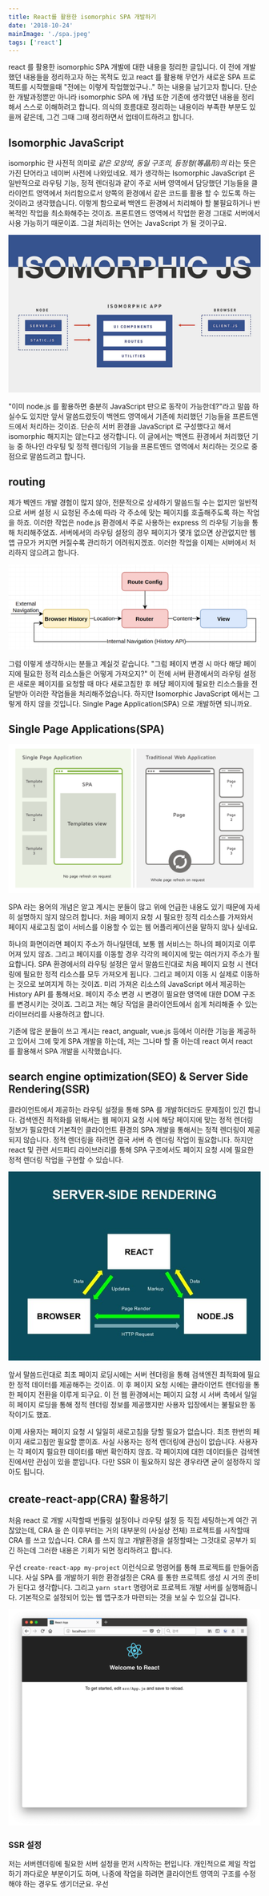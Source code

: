 ```yaml
---
title: React를 활용한 isomorphic SPA 개발하기
date: '2018-10-24'
mainImage: './spa.jpeg'
tags: ['react']
---
```


react 를 활용한 isomorphic SPA 개발에 대한 내용을 정리한 글입니다. 이 전에 개발했던 내용들을 정리하고자 하는 목적도 있고 react 를 활용해 무언가 새로운 SPA 프로젝트를 시작했을때 "전에는 이렇게 작업했었구나.." 하는 내용을 남기고자 합니다. 단순한 개발과정뿐만 아니라 isomorphic SPA 에 개념 또한 기존에 생각했던 내용을 정리해서 스스로 이해하려고 합니다. 의식의 흐름대로 정리하는 내용이라 부족한 부분도 있을꺼 같은데, 그건 그때 그때 정리하면서 업데이트하려고 합니다.

## Isomorphic JavaScript

isomorphic 란 사전적 의미로 _같은 모양의, 동일 구조의, 등정형(等晶形)의_ 라는 뜻은 가진 단어라고 네이버 사전에 나와있네요. 제가 생각하는 Isomorphic JavaScript 은 일반적으로 라우팅 기능, 정적 렌더링과 같이 주로 서버 영역에서 담당했던 기능들을 클라이언트 영역에서 처리함으로서 양쪽의 환경에서 같은 코드를 활용 할 수 있도록 하는 것이라고 생각했습니다. 이렇게 함으로써 백엔드 환경에서 처리해야 할 불필요하거나 반복적인 작업을 최소화해주는 것이죠. 프론트엔드 영역에서 작업한 환경 그대로 서버에서 사용 가능하기 때문이죠. 그걸 처리하는 언어는 JavaScript 가 될 것이구요.

![isomorphic-javascript-applications](./isomorphic-javascript-applications.jpg)

"이미 node.js 를 활용하면 충분히 JavaScript 만으로 동작이 가능한데?"라고 말씀 하실수도 있지만 앞서 말씀드렸듯이 백엔드 영역에서 기존에 처리했던 기능들을 프론트엔드에서 처리하는 것이죠. 단순히 서버 환경을 JavaScript 로 구성했다고 해서 isomorphic 해지지는 않는다고 생각합니다. 이 글에서는 백엔드 환경에서 처리했던 기능 중 하나인 라우팅 및 정적 렌더링의 기능을 프론트엔드 영역에서 처리하는 것으로 중점으로 말씀드려고 합니다.

## routing

제가 벡엔드 개발 경험이 많지 않아, 전문적으로 상세하기 말씀드릴 수는 없지만 일반적으로 서버 설정 시 요청된 주소에 따라 각 주소에 맞는 페이지를 호출해주도록 하는 작업을 하죠. 이러한 작업은 node.js 환경에서 주로 사용하는 express 의 라우팅 기능을 통해 처리해주었죠. 서버에서의 라우팅 설정의 경우 페이지가 몇개 없으면 상관없지만 웹 앱 규모가 커지면 커질수록 관리하기 어려워지겠죠. 이러한 작업을 이제는 서버에서 처리하지 않으려고 합니다.

![routing](./routing.png)

그럼 이렇게 생각하시는 분들고 계실것 같습니다. "그럼 페이지 변경 시 마다 해당 페이지에 필요한 정적 리소스들은 어떻게 가져오지?" 이 전에 서버 환경에서의 라우팅 설정은 새로운 페이지를 요청할 때 마다 새로고침한 후 헤당 페이지에 필요한 리소스들을 전달받아 이러한 작업들을 처리해주었습니다. 하지만 Isomorphic JavaScript 에서는 그렇게 하지 않을 것입니다. Single Page Application(SPA) 으로 개발하면 되니까요.

## Single Page Applications(SPA)

![spa](./SPA.png)

SPA 라는 용어의 개념은 알고 계시는 분들이 많고 위에 언급한 내용도 있기 때문에 자세히 설명하지 않지 않으려 합니다. 처음 페이지 요청 시 필요한 정적 리소스를 가져와서 페이지 새로고침 없이 서비스를 이용할 수 있는 웹 어플리케이션을 말하지 않나 싶네요.

하나의 화면이라면 페이지 주소가 하나일텐데, 보통 웹 서비스는 하나의 페이지로 이루어져 있지 않죠. 그리고 페이지를 이동할 경우 각각의 페이지에 맞는 여러가지 주소가 필요합니다. SPA 환경에서의 라우팅 설정은 앞서 말씀드린대로 처음 페이지 요청 시 렌더링에 필요한 정적 리소스를 모두 가져오게 됩니다. 그리고 페이지 이동 시 실제로 이동하는 것으로 보여지게 하는 것이죠. 미리 가져온 리소스의 JavaScript 에서 제공하는 History API 를 통해서요. 페이지 주소 변경 시 변경이 필요한 영역에 대한 DOM 구조를 변경시키는 것이죠. 그리고 저는 해당 작업을 클라이언트에서 쉽게 처리해줄 수 있는 라이브러리를 사용하려고 합니다.

기존에 많은 분들이 쓰고 계시는 react, angualr, vue.js 등에서 이러한 기능을 제공하고 있어서 그에 맞게 SPA 개발을 하는데, 저는 그나마 할 줄 아는데 react 여서 react 를 활용해서 SPA 개발을 시작했습니다.

## search engine optimization(SEO) & Server Side Rendering(SSR)

클라이언트에서 제공하는 라우팅 설정을 통해 SPA 를 개발하더라도 문제점이 있긴 합니다. 검색엔진 최적화를 위해서는 웹 페이지 요청 시에 해당 페이지에 맞는 정적 렌더링 정보가 필요한데 기본적인 클라이언트 환경의 SPA 개발을 통해서는 정적 렌더링이 제공되지 않습니다. 정적 렌더링을 하려면 결국 서버 측 렌더링 작업이 필요합니다. 하지만 react 및 관련 서드파티 라이브러리를 통해 SPA 구조에서도 페이지 요청 시에 필요한 정적 렌더링 작업을 구현할 수 있습니다.

![ssr](./ssr.jpg)

앞서 말씀드린대로 최초 페이지 로딩시에는 서버 렌더링을 통해 검색엔진 최적화에 필요한 정적 데이터를 제공해주는 것이죠. 이 후 페이지 요청 시에는 클라이언트 렌더링을 통한 페이지 전환을 이루게 되구요. 이 전 웹 환경에서는 페이지 요청 시 서버 측에서 일일히 페이지 로딩을 통해 정적 렌더링 정보를 제공했지만 사용자 입장에서는 불필요한 동작이기도 했죠.

이제 사용자는 페이지 요청 시 일일히 새로고침을 당할 필요가 없습니다. 최초 한번의 페이지 새로고침만 필요할 뿐이죠. 사실 사용자는 정적 렌더링에 관심이 없습니다. 사용자는 각 페이지 필요한 데이터를 매번 확인하지 않죠. 각 페이지에 대한 데이터들은 검색엔진에서만 관심이 있을 뿐입니다. 다만 SSR 이 필요하지 않은 경우라면 굳이 설정하지 않아도 됩니다.

## create-react-app(CRA) 활용하기

처음 react 로 개발 시작할때 번들링 설정이나 라우팅 설정 등 직접 세팅하는게 여간 귀찮았는데, CRA 을 쓴 이후부터는 거의 대부분의 (사실상 전체) 프로젝트를 시작할때 CRA 를 쓰고 있습니다. CRA 를 쓰지 않고 개발환경을 설정할때는 그것대로 공부가 되긴 하는데 그러한 내용은 기회가 되면 정리하려고 합니다.

우선 `create-react-app my-project` 이런식으로 명령어를 통해 프로젝트를 만들어줍니다. 사실 SPA 를 개발하기 위한 환경설정은 CRA 를 통한 프로젝트 생성 시 거의 준비가 된다고 생각합니다. 그리고 `yarn start` 명령어로 프로젝트 개발 서버를 실행해줍니다. 기본적으로 설정되어 있는 웹 앱구조가 마련되는 것을 보실 수 있으실 겁니다.

![app main](./app-main.png)

### SSR 설정

저는 서버렌더링에 필요한 서버 설정을 먼저 시작하는 편입니다. 개인적으로 제일 작업하기 까다로운 부분이기도 하며, 나중에 작업을 하려면 클라이언트 영역의 구조를 수정해야 하는 경우도 생기더군요.
우선
